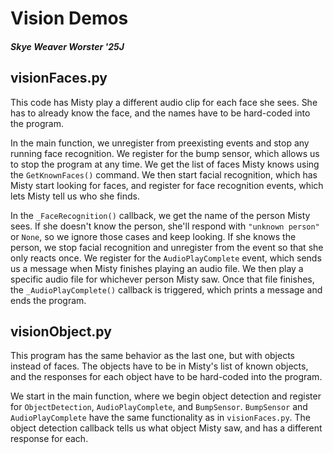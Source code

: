 # Vision Demos
##### Skye Weaver Worster '25J

## visionFaces.py

This code has Misty play a different audio clip for each face she sees. She has to already know the face, and the names have to be hard-coded into the program.

In the main function, we unregister from preexisting events and stop any running face recognition. We register for the bump sensor, which allows us to stop the program at any time. We get the list of faces Misty knows using the `GetKnownFaces()` command. We then start facial recognition, which has Misty start looking for faces, and register for face recognition events, which lets Misty tell us who she finds.

In the `_FaceRecognition()` callback, we get the name of the person Misty sees. If she doesn't know the person, she'll respond with `"unknown person"` or `None`, so we ignore those cases and keep looking. If she knows the person, we stop facial recognition and unregister from the event so that she only reacts once. We register for the `AudioPlayComplete` event, which sends us a message when Misty finishes playing an audio file. We then play a specific audio file for whichever person Misty saw. Once that file finishes, the `_AudioPlayComplete()` callback is triggered, which prints a message and ends the program.

## visionObject.py

This program has the same behavior as the last one, but with objects instead of faces. The objects have to be in Misty's list of known objects, and the responses for each object have to be hard-coded into the program.

We start in the main function, where we begin object detection and register for `ObjectDetection`, `AudioPlayComplete`, and `BumpSensor`. `BumpSensor` and `AudioPlayComplete` have the same functionality as in `visionFaces.py`. The object detection callback tells us what object Misty saw, and has a different response for each.